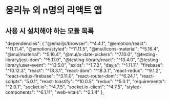 # 웅리뉴 외 n명의 리액트 앱 

## 사용 시 설치해야 하는 모듈 목록 

"dependencies": {
    "@emailjs/browser": "^4.4.1",
    "@emotion/react": "^11.11.4",
    "@emotion/styled": "^11.11.5",
    "@mui/icons-material": "^5.16.4",
    "@mui/material": "^5.16.4",
    "@mui/x-date-pickers": "^7.10.0",
    "@testing-library/jest-dom": "^5.17.0",
    "@testing-library/react": "^13.4.0",
    "@testing-library/user-event": "^13.5.0",
    "axios": "^1.7.2",
    "dayjs": "^1.11.11",
    "firebase": "^10.12.3",
    "react": "^18.3.1",
    "react-dom": "^18.3.1",
    "react-redux": "^9.1.2",
    "react-redux-firebase": "^3.11.0",
    "react-router-dom": "^6.24.1",
    "react-scripts": "5.0.1",
    "react-toastify": "^10.0.5",
    "redux": "^5.0.1",
    "requirements": "^2.0.1",
    "socket.io": "^4.7.5",
    "socket.io-client": "^4.7.5",
    "styled-components": "^6.1.11",
    "web-vitals": "^2.1.4"
},